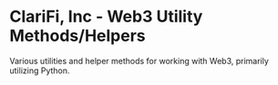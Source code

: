 # ClariFi, Inc - Web3 Utility Methods/Helpers
Various utilities and helper methods for working with Web3, primarily utilizing Python.
